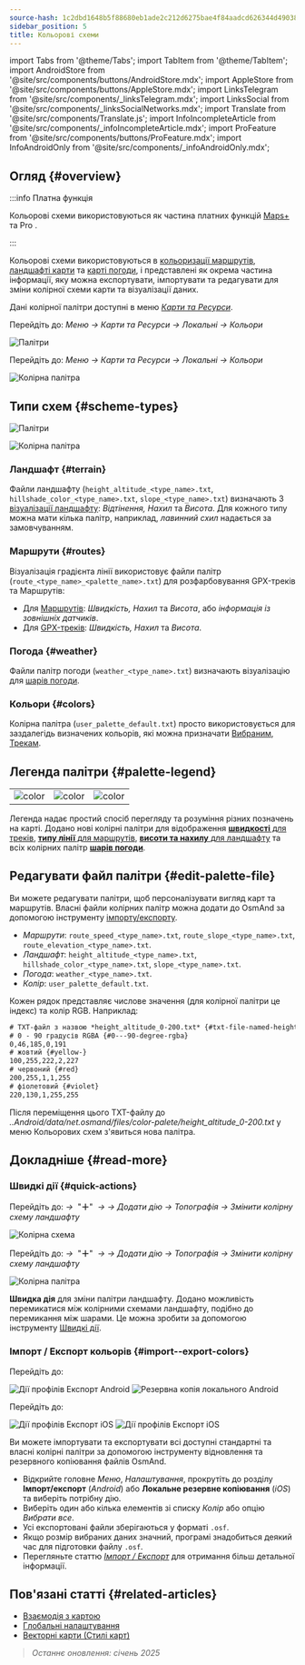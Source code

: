 ```yaml
---
source-hash: 1c2dbd1648b5f88680eb1ade2c212d6275bae4f84aadcd626344d490380768e5
sidebar_position: 5
title: Кольорові схеми
---
```

import Tabs from '@theme/Tabs';
import TabItem from '@theme/TabItem';
import AndroidStore from '@site/src/components/buttons/AndroidStore.mdx';
import AppleStore from '@site/src/components/buttons/AppleStore.mdx';
import LinksTelegram from '@site/src/components/_linksTelegram.mdx';
import LinksSocial from '@site/src/components/_linksSocialNetworks.mdx';
import Translate from '@site/src/components/Translate.js';
import InfoIncompleteArticle from '@site/src/components/_infoIncompleteArticle.mdx';
import ProFeature from '@site/src/components/buttons/ProFeature.mdx';
import InfoAndroidOnly from '@site/src/components/_infoAndroidOnly.mdx';



## Огляд {#overview}

:::info Платна функція

Кольорові схеми використовуються як частина платних функцій [Maps+](../purchases/index.md) та Pro <ProFeature />.

:::

Кольорові схеми використовуються в [кольоризації маршрутів](#routes), [ландшафті карти](#terrain) та [карті погоди](#weather), і представлені як окрема частина інформації, яку можна експортувати, імпортувати та редагувати для зміни колірної схеми карти та візуалізації даних.

Дані колірної палітри доступні в меню [*Карти та Ресурси*](../personal/maps-resources.md#local).

<Tabs groupId="operating-systems" queryString="current-os">

<TabItem value="android" label="Android">

Перейдіть до: *Меню → Карти та Ресурси → Локальні → Кольори*

![Палітри](@site/static/img/personal/color-schemes/colors.png)

</TabItem>

<TabItem value="ios" label="iOS">

Перейдіть до: *Меню → Карти та Ресурси → Локальні → Кольори*

![Колірна палітра](@site/static/img/personal/color-schemes/color_palette_ios.png)

</TabItem>

</Tabs>


## Типи схем {#scheme-types}

<Tabs groupId="operating-systems" queryString="current-os">

<TabItem value="android" label="Android">

![Палітри](@site/static/img/personal/color-schemes/palette.png)

</TabItem>

<TabItem value="ios" label="iOS">

![Колірна палітра](@site/static/img/personal/color-schemes/color_altitude.png)

</TabItem>

</Tabs>


### Ландшафт {#terrain}

Файли ландшафту (`height_altitude_<type_name>.txt`, `hillshade_color_<type_name>.txt`, `slope_<type_name>.txt`) визначають 3 [візуалізації ландшафту](../plugins/topography.md#hillshade-slope-and-altitude-layers): *Відтінення, Нахил* та *Висота*. Для кожного типу можна мати кілька палітр, наприклад, *лавинний схил* надається за замовчуванням.

### Маршрути {#routes}

Візуалізація градієнта лінії використовує файли палітр (`route_<type_name>_<palette_name>.txt`) для розфарбовування GPX-треків та Маршрутів:

- Для [Маршрутів](../navigation/guidance/map-during-navigation.md#color): *Швидкість, Нахил* та *Висота*, або *інформація із зовнішніх датчиків*.
- Для [GPX-треків](../map/tracks/appearance#track-colors-in-gpx-files): *Швидкість, Нахил* та *Висота*.

### Погода {#weather}

Файли палітр погоди (`weather_<type_name>.txt`) визначають візуалізацію для [шарів погоди](../plugins/weather.md#weather-layers).

### Кольори {#colors}

Колірна палітра (`user_palette_default.txt`) просто використовується для заздалегідь визначених кольорів, які можна призначати [Вибраним](./favorites.md), [Трекам](./tracks/).


## Легенда палітри {#palette-legend}

<table class="image">
    <tr>
        <td><img src={require('@site/static/img/personal/color-schemes/legend.png').default} alt="color"/></td>
        <td><img src={require('@site/static/img/personal/color-schemes/legend_1.png').default} alt="color"/></td>
        <td><img src={require('@site/static/img/personal/color-schemes/legend_2.png').default} alt="color"/></td>
    </tr>
</table>


Легенда надає простий спосіб перегляду та розуміння різних позначень на карті. Додано нові колірні палітри для відображення [**швидкості** для треків](../map/tracks/appearance#track-colors-in-gpx-files), [**типу лінії** для маршрутів](../navigation/guidance/map-during-navigation.md#color), [**висоти та нахилу** для ландшафту](../plugins/topography.md#default-color-scheme) та всіх колірних палітр [**шарів погоди**](../plugins/weather.md#weather-layers).


## Редагувати файл палітри {#edit-palette-file}

Ви можете редагувати палітри, щоб персоналізувати вигляд карт та маршрутів. Власні файли колірних палітр можна додати до OsmAnd за допомогою інструменту [імпорту/експорту](./import-export.md).

- *Маршрути*: `route_speed_<type_name>.txt`, `route_slope_<type_name>.txt`, `route_elevation_<type_name>.txt`.
- *Ландшафт*: `height_altitude_<type_name>.txt`, `hillshade_color_<type_name>.txt`, `slope_<type_name>.txt`.
- *Погода*: `weather_<type_name>.txt`.
- *Колір*: `user_palette_default.txt`.

Кожен рядок представляє числове значення (для колірної палітри це індекс) та колір RGB. Наприклад:

```xml
# TXT-файл з назвою *height_altitude_0-200.txt* {#txt-file-named-heightaltitude0-200txt}
# 0 - 90 градусів RGBA {#0---90-degree-rgba}
0,46,185,0,191
# жовтий {#yellow-}
100,255,222,2,227
# червоний {#red}
200,255,1,1,255
# фіолетовий {#violet}
220,130,1,255,255

```

Після переміщення цього TXT-файлу до *..Android/data/net.osmand/files/color-palete/height_altitude_0-200.txt* у меню Кольорових схем з'явиться нова палітра.


## Докладніше {#read-more}

### Швидкі дії {#quick-actions}

<Tabs groupId="operating-systems" queryString="current-os">

<TabItem value="android" label="Android">

Перейдіть до: *<Translate ios="true" ids="shared_string_menu,layer_map_appearance,shared_string_buttons,custom_buttons"/> →*&nbsp;  "**＋**"  &nbsp;*→ <Translate ios="true" ids="add_button"/>*  *→ Додати дію → Топографія → Змінити колірну схему ландшафту*

![Колірна схема](@site/static/img/widgets/color_scheme.png)

</TabItem>

<TabItem value="ios" label="iOS">

Перейдіть до: *<Translate ios="true" ids="shared_string_menu,layer_map_appearance,shared_string_buttons,custom_buttons"/> →*&nbsp;  "**＋**"  &nbsp;*→ <Translate ios="true" ids="add_button"/>*  *→ Додати дію → Топографія → Змінити колірну схему ландшафту*

![Колірна палітра](@site/static/img/personal/color-schemes/color_scheme_qa_ios.png)

</TabItem>

</Tabs>

**Швидка дія** для зміни палітри ландшафту. Додано можливість перемикатися між колірними схемами ландшафту, подібно до перемикання між шарами. Це можна зробити за допомогою інструменту [Швидкі дії](../widgets/quick-action.md#configure-map).

### Імпорт / Експорт кольорів {#import--export-colors}

<Tabs groupId="operating-systems" queryString="current-os">

<TabItem value="android" label="Android">

Перейдіть до: *<Translate android="true" ids="shared_string_menu,shared_string_settings,import_export,export_to_file"/>*

![Дії профілів Експорт Android](@site/static/img/personal/profiles/profile_actions_export_1_andr.png) ![Резервна копія локального Android](@site/static/img/personal/profiles/profile_actions_export_3_andr.png)

</TabItem>

<TabItem value="ios" label="iOS">

Перейдіть до: *<Translate ios="true" ids="shared_string_menu,shared_string_settings,local_backup,backup_into_file"/>*

![Дії профілів Експорт iOS](@site/static/img/personal/profiles/profile_actions_export_1_ios.png) ![Дії профілів Експорт iOS](@site/static/img/personal/profiles/profile_actions_export_3_ios.png)

</TabItem>

</Tabs>

Ви можете імпортувати та експортувати всі доступні стандартні та власні колірні палітри за допомогою інструменту відновлення та резервного копіювання файлів OsmAnd.

- Відкрийте головне *Меню*, *Налаштування*, прокрутіть до розділу **Імпорт/експорт** (*Android*) або **Локальне резервне копіювання** (*iOS*) та виберіть потрібну дію.
- Виберіть один або кілька елементів зі списку *Колір* або опцію *Вибрати все*.
- Усі експортовані файли зберігаються у форматі `.osf`.
- Якщо розмір вибраних даних значний, програмі знадобиться деякий час для підготовки файлу `.osf`.
- Перегляньте статтю [*Імпорт / Експорт*](../personal/import-export.md) для отримання більш детальної інформації.


## Пов'язані статті {#related-articles}

- [Взаємодія з картою](../../user/map/interact-with-map.md)
- [Глобальні налаштування](../../user/personal/global-settings.md)
- [Векторні карти (Стилі карт)](../../user/map/vector-maps.md)

> *Останнє оновлення: січень 2025*